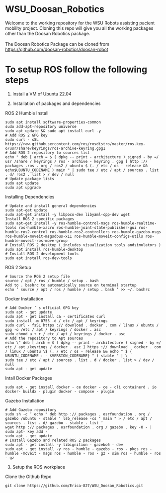 # WSU_Doosan_Robotics
Welcome to the working repository for the WSU Robots assisting pacient mobility project. Cloning this repo will give you all the working packages other than the Doosan Robotics package.<br> <br>
The Doosan Robotics Package can be cloned from https://github.com/doosan-robotics/doosan-robot

# To setup ROS follow the following steps

1. Install a VM of Ubuntu 22.04

2. Installation of packages and dependencies

ROS 2 Humble Install
```
sudo apt install software-properties-common
sudo add-apt-repository universe
sudo apt update && sudo apt install curl -y
# Add ROS 2 GPG key
sudo curl - sSL https://raw.githubusercontent.com/ros/rosdistro/master/ros.key-o/usr/share/keyrings/ros-archive-keyring.gpg1
# Add ROS 2 repository to sources list
echo " deb [ arch = $ ( dpkg -- print - architecture ) signed - by =/ usr /share / keyrings / ros - archive - keyring . gpg ] http :// packages .ros . org / ros2 / ubuntu $ (. / etc / os - release && echo$UBUNTU_CODENAME ) main " | sudo tee / etc / apt / sources . list . d/ ros2 . list > / dev / null
# Update package lists
sudo apt update
sudo apt upgrade
```
Installing Dependencies
```
# Update and install general dependencies
sudo apt-get update
sudo apt-get install -y libpoco-dev libyaml-cpp-dev wget
Install ROS 2 specific packages
sudo apt-get install -y ros-humble-control-msgs ros-humble-realtime-tools ros-humble-xacro ros-humble-joint-state-publisher-gui ros-humble-ros2-control ros-humble-ros2-controllers ros-humble-gazebo-msgs ros-humble-moveit-msgsdbus-x11 ros-humble-moveit-configs-utils ros-humble-moveit-ros-move-group
# Install ROS 2 desktop ( includes visualization tools andsimulators )
sudo apt install ros-humble-desktop
# Install ROS 2 development tools
sudo apt install ros-dev-tools
```
ROS 2 Setup
```
# Source the ROS 2 setup file
source / opt / ros / humble / setup . bash
Add to . bashrc to automatically source on terminal startup
echo ’ source / opt / ros / humble / setup . bash ’ >> ~/. bashrc
```
Docker Installation
```
# Add Docker ’ s official GPG key
sudo apt - get update
sudo apt - get install ca - certificates curl
sudo install -m 0755 -d / etc / apt / keyrings
sudo curl - fsSL https :// download . docker . com / linux / ubuntu / gpg -o /etc / apt / keyrings / docker . asc
sudo chmod a + r / etc / apt / keyrings / docker . asc
# Add the repository to Apt sources
echo \" deb [ arch = $ ( dpkg -- print - architecture ) signed - by =/ etc / apt /keyrings / docker . asc ] https :// download . docker . com / linux / ubuntu \$ (. / etc / os - release && echo " $ { UBUNTU_CODENAME : - $VERSION_CODENAME} " ) stable " | \
sudo tee / etc / apt / sources . list . d / docker . list > / dev / null
sudo apt - get update
```
Intall Docker Packages
```
sudo apt - get install docker - ce docker - ce - cli containerd . io docker- buildx - plugin docker - compose - plugin
```
Gazebo Installation
```
# Add Gazebo repository
sudo sh -c ’ echo " deb http :// packages . osrfoundation . org / gazebo /ubuntu - stable ‘ lsb_release -cs ‘ main " > / etc / apt / sources . list . d/ gazebo - stable . list ’
wget http :// packages . osrfoundation . org / gazebo . key -O - | sudo apt- key add -
sudo apt - get update
# Install Gazebo and related ROS 2 packages
sudo apt - get install -y libignition - gazebo6 - dev
sudo apt - get install -y ros - humble - gazebo - ros - pkgs ros - humble -moveit - msgs ros - humble - ros - gz - sim ros - humble - ros - gz
```
3. Setup the ROS workplace <br>

Clone the Github Repo
```
git clone https://github.com/Erica-827/WSU_Doosan_Robotics.git
```
